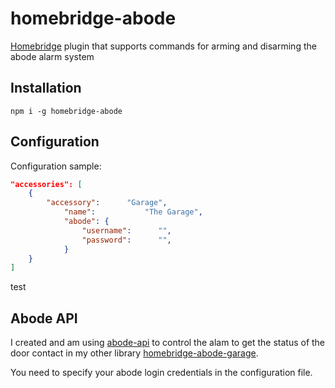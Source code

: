 # homebridge-abode
[Homebridge](https://github.com/nfarina/homebridge) plugin that supports commands for arming and disarming the abode alarm system 

## Installation

```
npm i -g homebridge-abode
```

## Configuration

Configuration sample:

```json
"accessories": [
    {
        "accessory":      "Garage",
            "name":           "The Garage",
            "abode": {
                "username":      "",
                "password":      "",
            }
    }
]

```

test
## Abode API

I created and am using [abode-api](https://github.com/hbeckeri/abode-api) to control the alam to get the status of the door contact in my other library [homebridge-abode-garage](https://github.com/hbeckeri/homebridge-abode-garage).

You need to specify your abode login credentials in the configuration file.

